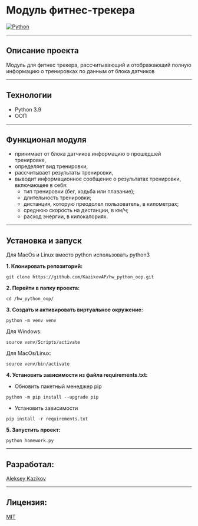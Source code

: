 # Модуль фитнес-трекера
[![Python](https://img.shields.io/badge/-Python-464646?style=flat-square&logo=Python)](https://www.python.org/)

---
## Описание проекта

Модуль для фитнес трекера, рассчитывающий и отображающий полную информацию о тренировках по данным от блока датчиков

---
## Технологии
* Python 3.9
* ООП

---
## Функционал модуля
- принимает от блока датчиков информацию о прошедшей тренировке,
- определяет вид тренировки,
- рассчитывает результаты тренировки,
- выводит информационное сообщение о результатах тренировки, включающее в себя:
    - тип тренировки (бег, ходьба или плавание);
    - длительность тренировки;
    - дистанция, которую преодолел пользователь, в километрах;
    - среднюю скорость на дистанции, в км/ч;
    - расход энергии, в килокалориях.


---
## Установка и запуск

 Для MacOs и Linux вместо python использовать python3

**1. Клонировать репозиторий:**
```
git clone https://github.com/KazikovAP/hw_python_oop.git
```

**2. Перейти в папку проекта:**
```
cd /hw_python_oop/
```

**3. Cоздать и активировать виртуальное окружение:**
```
python -m venv venv
```

Для Windows:
```
source venv/Scripts/activate
```

Для MacOs/Linux:
```
source venv/bin/activate
```

**4. Установить зависимости из файла requirements.txt:**
- Обновить пакетный менеджер pip
```
python -m pip install --upgrade pip
```

- Установить зависимости
```
pip install -r requirements.txt
```

**5. Запустить проект:**
```
python homework.py
```

---
## Разработал:
[Aleksey Kazikov](https://github.com/KazikovAP)

---
## Лицензия:
[MIT](https://opensource.org/licenses/MIT)

